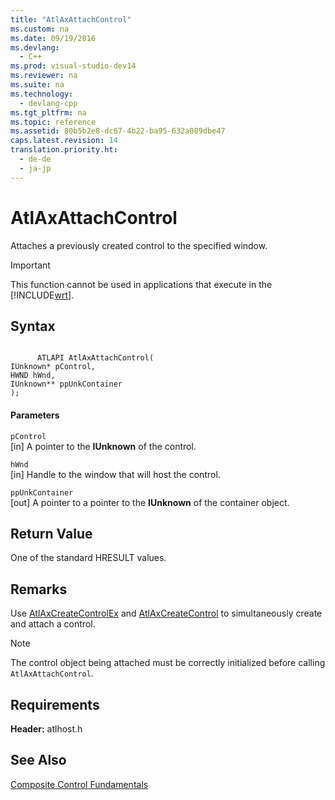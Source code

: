```yaml
---
title: "AtlAxAttachControl"
ms.custom: na
ms.date: 09/19/2016
ms.devlang: 
  - C++
ms.prod: visual-studio-dev14
ms.reviewer: na
ms.suite: na
ms.technology: 
  - devlang-cpp
ms.tgt_pltfrm: na
ms.topic: reference
ms.assetid: 80b5b2e8-dc67-4b22-ba95-632a089dbe47
caps.latest.revision: 14
translation.priority.ht: 
  - de-de
  - ja-jp
---
```

# AtlAxAttachControl
Attaches a previously created control to the specified window.  
  
> [!IMPORTANT]
>  This function cannot be used in applications that execute in the [!INCLUDE[wrt](../vs140/includes/wrt_md.md)].  
  
## Syntax  
  
```  
  
      ATLAPI AtlAxAttachControl(  
IUnknown* pControl,  
HWND hWnd,  
IUnknown** ppUnkContainer   
);  
```  
  
#### Parameters  
 `pControl`  
 [in] A pointer to the **IUnknown** of the control.  
  
 `hWnd`  
 [in] Handle to the window that will host the control.  
  
 `ppUnkContainer`  
 [out] A pointer to a pointer to the **IUnknown** of the container object.  
  
## Return Value  
 One of the standard HRESULT values.  
  
## Remarks  
 Use [AtlAxCreateControlEx](../vs140/AtlAxCreateControlEx.md) and [AtlAxCreateControl](../vs140/AtlAxCreateControl.md) to simultaneously create and attach a control.  
  
> [!NOTE]
>  The control object being attached must be correctly initialized before calling `AtlAxAttachControl`.  
  
## Requirements  
 **Header:** atlhost.h  
  
## See Also  
 [Composite Control Fundamentals](../vs140/ATL-Composite-Control-Fundamentals.md)